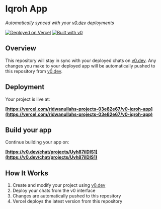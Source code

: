 # Iqroh App

*Automatically synced with your [v0.dev](https://v0.dev) deployments*

[![Deployed on Vercel](https://img.shields.io/badge/Deployed%20on-Vercel-black?style=for-the-badge&logo=vercel)](https://vercel.com/ridwanullahs-projects-03e82e67/v0-iqroh-app)
[![Built with v0](https://img.shields.io/badge/Built%20with-v0.dev-black?style=for-the-badge)](https://v0.dev/chat/projects/Uyh87iIDIS1)

## Overview

This repository will stay in sync with your deployed chats on [v0.dev](https://v0.dev).
Any changes you make to your deployed app will be automatically pushed to this repository from [v0.dev](https://v0.dev).

## Deployment

Your project is live at:

**[https://vercel.com/ridwanullahs-projects-03e82e67/v0-iqroh-app](https://vercel.com/ridwanullahs-projects-03e82e67/v0-iqroh-app)**

## Build your app

Continue building your app on:

**[https://v0.dev/chat/projects/Uyh87iIDIS1](https://v0.dev/chat/projects/Uyh87iIDIS1)**

## How It Works

1. Create and modify your project using [v0.dev](https://v0.dev)
2. Deploy your chats from the v0 interface
3. Changes are automatically pushed to this repository
4. Vercel deploys the latest version from this repository